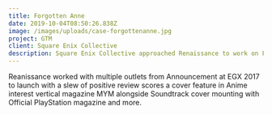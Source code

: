 ```yaml
---
title: Forgotten Anne
date: 2019-10-04T08:50:26.838Z
image: /images/uploads/case-forgottenanne.jpg
project: GTM
client: Square Enix Collective
description: Square Enix Collective approached Renaissance to work on Forgotten Anne.
---
```

Reanissance worked with multiple outlets from Announcement at EGX 2017 to launch with a slew of positive review scores a cover feature  in Anime interest vertical magazine MYM alongside Soundtrack cover mounting with Official PlayStation magazine and more.
